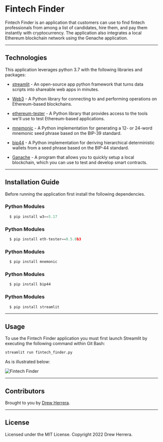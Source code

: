 # Fintech Finder
Fintech Finder is an application that customers can use to find fintech professionals from among a list of candidates, hire them, and pay them instantly with cryptocurrency.  The application also integrates a local Ethereum blockchain network using the Genache application. 

---

## Technologies

This application leverages python 3.7 with the following libraries and packages:

* [streamlit](https://streamlit.io) - An open-source app python framework that turns data scripts into shareable web apps in minutes.

* [Web3](https://web3py.readthedocs.io/en/stable/overview.html) - A Python library for connecting to and performing operations on Ethereum-based blockchains.

* [ethereum-tester](https://pypi.org/project/ethereum-tester/0.1.0a4/) - A Python library that provides access to the tools we'll use to test Ethereum-based applications.

* [mnemonic](https://pypi.org/project/mnemonic/) - A Python implementation for generating a 12- or 24-word mnemonic seed phrase based on the BIP-39 standard.

* [bip44](https://pypi.org/project/bip44/) - A Python implementation for deriving hierarchical deterministic wallets from a seed phrase based on the BIP-44 standard.

* [Ganache](https://trufflesuite.com/ganache/) - A program that allows you to quickly setup a local blockchain, which you can use to test and develop smart contracts.

---

## Installation Guide

Before running the application first install the following dependencies.

### Python Modules
```python
  $ pip install w3==5.17
```

### Python Modules
```python
  $ pip install eth-tester==0.5.0b3
```

### Python Modules
```python
  $ pip install mnemonic
```

### Python Modules
```python
  $ pip install bip44
```

### Python Modules
```python
  $ pip install streamlit
```

---

## Usage

To use the Fintech Finder application you must first launch Streamlit by executing the following command within Git Bash:

```python
streamlit run fintech_finder.py
```

As is illustrated below:

![Fintech Finder](fintech_finder.gif)


---

## Contributors

Brought to you by [Drew Herrera](https://www.linkedin.com/in/andrewjherrera).

---

## License

Licensed under the MIT License. Copyright 2022 Drew Herrera.
